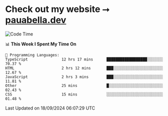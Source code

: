 # Check out my website ⭢ [pauabella.dev](https://pauabella.dev)

<!--START_SECTION:waka-->
![Code Time](http://img.shields.io/badge/Code%20Time-3%2C732%20hrs%2021%20mins-blue)

📊 **This Week I Spent My Time On** 

```text
💬 Programming Languages: 
TypeScript               12 hrs 17 mins      ██████████████████░░░░░░░   70.37 % 
HTML                     2 hrs 12 mins       ███░░░░░░░░░░░░░░░░░░░░░░   12.67 % 
JavaScript               2 hrs 3 mins        ███░░░░░░░░░░░░░░░░░░░░░░   11.81 % 
Other                    25 mins             █░░░░░░░░░░░░░░░░░░░░░░░░   02.43 % 
CSS                      15 mins             ░░░░░░░░░░░░░░░░░░░░░░░░░   01.48 % 
```


 Last Updated on 18/09/2024 06:07:29 UTC
<!--END_SECTION:waka-->
